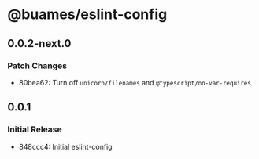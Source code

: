 # @buames/eslint-config

## 0.0.2-next.0

### Patch Changes

- 80bea62: Turn off `unicorn/filenames` and `@typescript/no-var-requires`

## 0.0.1

### Initial Release

- 848ccc4: Initial eslint-config
